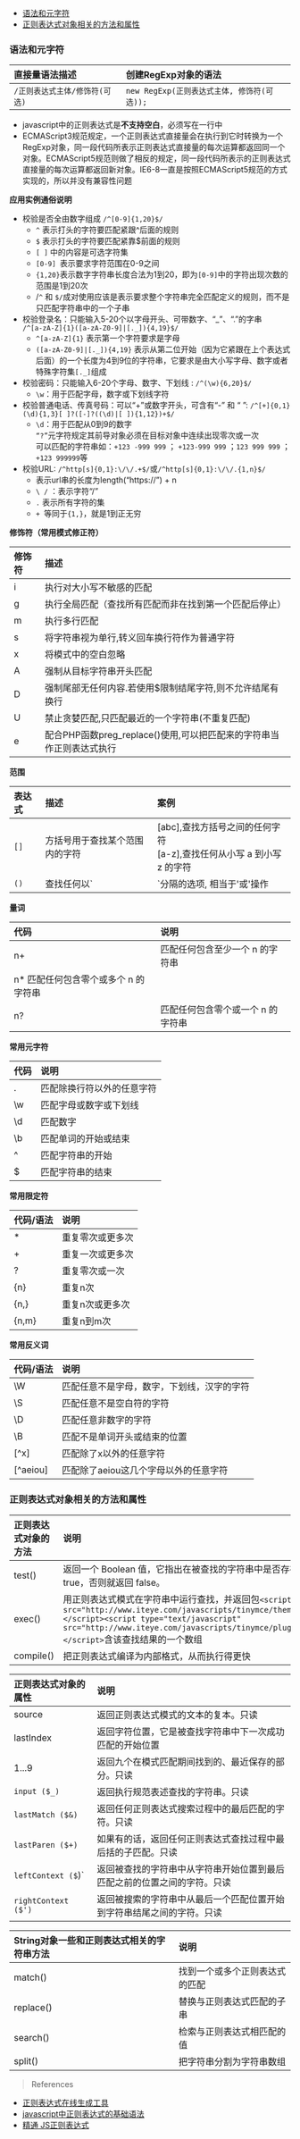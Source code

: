 - [语法和元字符](#语法和元字符)
- [正则表达式对象相关的方法和属性](#正则表达式对象相关的方法和属性)

### 语法和元字符

|直接量语法描述 |创建RegExp对象的语法|
| :--- | :---- |
|`/正则表达式主体/修饰符(可选)`|`new RegExp(正则表达式主体, 修饰符(可选));`|

- javascript中的正则表达式是**不支持空白**，必须写在一行中
- ECMAScript3规范规定，一个正则表达式直接量会在执行到它时转换为一个RegExp对象，同一段代码所表示正则表达式直接量的每次运算都返回同一个对象。ECMAScript5规范则做了相反的规定，同一段代码所表示的正则表达式直接量的每次运算都返回新对象。IE6-8一直是按照ECMAScript5规范的方式实现的，所以并没有兼容性问题

**应用实例通俗说明**

- 校验是否全由数字组成   `/^[0-9]{1,20}$/`
  - `^` 表示打头的字符要匹配紧跟^后面的规则
  - `$` 表示打头的字符要匹配紧靠$前面的规则
  - `[ ]` 中的内容是可选字符集
  - `[0-9] `表示要求字符范围在0-9之间
  - `{1,20}`表示数字字符串长度合法为1到20，即为`[0-9]`中的字符出现次数的范围是1到20次
  - /`^` 和 `$/`成对使用应该是表示要求整个字符串完全匹配定义的规则，而不是只匹配字符串中的一个子串
- 校验登录名：只能输入5-20个以字母开头、可带数字、“_”、“.”的字串<br>`/^[a-zA-Z]{1}([a-zA-Z0-9]|[._]){4,19}$/`
  - `^[a-zA-Z]{1}` 表示第一个字符要求是字母
  - `([a-zA-Z0-9]|[._]){4,19}` 表示从第二位开始（因为它紧跟在上个表达式后面）的一个长度为4到9位的字符串，它要求是由大小写字母、数字或者特殊字符集`[._]`组成
- 校验密码：只能输入6-20个字母、数字、下划线 : `/^(\w){6,20}$/`
  - `\w`：用于匹配字母，数字或下划线字符
- 校验普通电话、传真号码：可以“+”或数字开头，可含有“-” 和 “ ”: `/^[+]{0,1}(\d){1,3}[ ]?([-]?((\d)|[ ]){1,12})+$/`
  - `\d`：用于匹配从0到9的数字<br>`“?”`元字符规定其前导对象必须在目标对象中连续出现零次或一次<br>可以匹配的字符串如：`+123 -999 999` ； `+123-999 999` ；`123 999 999` ；`+123 999999`等
- 校验URL: `/^http[s]{0,1}:\/\/.+$/`或`/^http[s]{0,1}:\/\/.{1,n}$/`
  - 表示url串的长度为length(“https://”) + n
  - `\ /` ：表示字符“/”
  - `.` 表示所有字符的集
  - `+ `等同于`{1,}`，就是1到正无穷

**修饰符（常用模式修正符）**

|修饰符|描述 |
| :--- | :---- |
|i|	执行对大小写不敏感的匹配|
|g|执行全局匹配（查找所有匹配而非在找到第一个匹配后停止）|
|m|	执行多行匹配|
|s|将字符串视为单行,转义回车换行符作为普通字符|
|x|将模式中的空白忽略|
|A|强制从目标字符串开头匹配|
|D|强制尾部无任何内容.若使用$限制结尾字符,则不允许结尾有换行|
|U|禁止贪婪匹配,只匹配最近的一个字符串(不重复匹配)|
|e|配合PHP函数preg_replace()使用,可以把匹配来的字符串当作正则表达式执行|

**范围**

|表达式|描述 |案例|
| :--- | :---- | :---- |
|`[]`|方括号用于查找某个范围内的字符|[abc],查找方括号之间的任何字符<br>[a-z],查找任何从小写 a 到小写 z 的字符|
|`()`|查找任何以`|`分隔的选项, 相当于'或'操作|`(red|blue|green)`:|查找任何指定的选项|

**量词**

| 代码 |说明   |
| :--- | :---- |
|n+|	匹配任何包含至少一个 n 的字符串|
|n*	匹配任何包含零个或多个 n 的字符串|
|n?|	匹配任何包含零个或一个 n 的字符串|

**常用元字符**

| 代码 |说明   |
| :--- | :---- |
|.|匹配除换行符以外的任意字符|
|\w|匹配字母或数字或下划线|
|\d|匹配数字|
|\b|匹配单词的开始或结束|
|^|匹配字符串的开始|
|$|匹配字符串的结束|

**常用限定符**

| 代码/语法 |说明   |
| :--- | :---- |
|*| 重复零次或更多次| 
|+| 重复一次或更多次| 
|?| 重复零次或一次| 
|{n}| 重复n次|
|{n,}| 重复n次或更多次| 
|{n,m}| 重复n到m次| 

**常用反义词**

| 代码/语法 |说明   |
| :--- | :---- |
|\W|匹配任意不是字母，数字，下划线，汉字的字符|
|\S|匹配任意不是空白符的字符|
|\D|匹配任意非数字的字符|
|\B	|匹配不是单词开头或结束的位置|
|[^x]|匹配除了x以外的任意字符|
|[^aeiou]|匹配除了aeiou这几个字母以外的任意字符|

### 正则表达式对象相关的方法和属性

|正则表达式对象的方法|说明 |
| :--- | :---- |
|test()|返回一个 Boolean 值，它指出在被查找的字符串中是否存在模式。如果存在则返回 true，否则就返回 false。 
|exec()|用正则表达式模式在字符串中运行查找，并返回包`<script type="text/javascript" src="http://www.iteye.com/javascripts/tinymce/themes/advanced/langs/zh.js"></script><script type="text/javascript" src="http://www.iteye.com/javascripts/tinymce/plugins/javaeye/langs/zh.js"></script>`含该查找结果的一个数组| 
|compile()|把正则表达式编译为内部格式，从而执行得更快|

|正则表达式对象的属性|说明 |
| :--- | :---- |
|source|返回正则表达式模式的文本的复本。只读|
|lastIndex|返回字符位置，它是被查找字符串中下一次成功匹配的开始位置|
|1...9|返回九个在模式匹配期间找到的、最近保存的部分。只读| 
|`input ($_)`|返回执行规范表述查找的字符串。只读| 
|`lastMatch ($&)`|返回任何正则表达式搜索过程中的最后匹配的字符。只读|
|`lastParen ($+)`|如果有的话，返回任何正则表达式查找过程中最后括的子匹配。只读|
|`leftContext ($`)`|返回被查找的字符串中从字符串开始位置到最后匹配之前的位置之间的字符。只读|
|`rightContext ($')`|返回被搜索的字符串中从最后一个匹配位置开始到字符串结尾之间的字符。只读|

 
|String对象一些和正则表达式相关的字符串方法|说明 |
| :--- | :---- |
|match()|找到一个或多个正则表达式的匹配|
|replace()|替换与正则表达式匹配的子串|
|search()|检索与正则表达式相匹配的值| 
|split()|把字符串分割为字符串数组| 

> References

- [正则表达式在线生成工具](http://tools.jb51.net/regex/create_reg)
- [javascript中正则表达式的基础语法](http://www.cnblogs.com/zxz-zxz/p/6049120.html)
- [精通 JS正则表达式](http://www.cnblogs.com/aaronjs/archive/2012/06/30/2570970.html)

